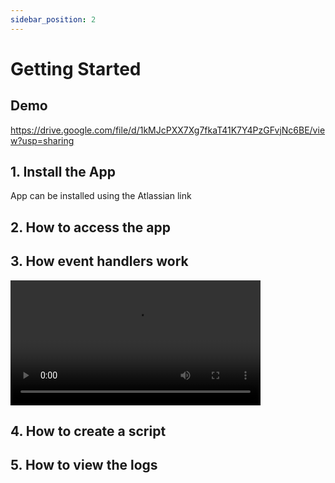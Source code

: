 ```yaml
---
sidebar_position: 2
---
```


# Getting Started
## Demo

https://drive.google.com/file/d/1kMJcPXX7Xg7fkaT41K7Y4PzGFvjNc6BE/view?usp=sharing

## 1. Install the App

App can be installed using the Atlassian link

## 2. How to access the app


## 3. How event handlers work
<video width="400" controls autoplay>
    <source src="https://cdn.123x.dev/how-event-handlers-work.mov" type="video/mp4">
</video>

## 4. How to create a script


## 5. How to view the logs
